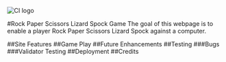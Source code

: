 ![CI logo](https://codeinstitute.s3.amazonaws.com/fullstack/ci_logo_small.png)

#Rock Paper Scissors Lizard Spock Game
The goal of this webpage is to enable a player Rock Paper Scissors Lizard Spock against a computer. 

##Site Features
##Game Play 
##Future Enhancements
##Testing
###Bugs
###Validator Testing
##Deployment
##Credits